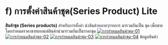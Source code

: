 # f)    การตั้งค่าสินค้าชุด(Series Product) Lite

**สินค้าชุด (Series products)** สำหรับการตั้งค่า นำสินค้าหลายๆรายการ
มารวมกันเป็น ชุด เพื่อขาย โดยกำหนดราคาขายแยกแต่สินค้านำมารวมกันเป็นราคาชุด
[![การกำหนดสินค้าชุด-01](http://www.smlaccount.com/manual/wp-content/uploads/2017/11/การกำหนดสินค้าชุด-01.jpg)](http://www.smlaccount.com/manual/wp-content/uploads/2017/11/การกำหนดสินค้าชุด-01.jpg)
[![การกำหนดสินค้าชุด-02](http://www.smlaccount.com/manual/wp-content/uploads/2017/11/การกำหนดสินค้าชุด-02.jpg)](http://www.smlaccount.com/manual/wp-content/uploads/2017/11/การกำหนดสินค้าชุด-02.jpg)
[![การกำหนดสินค้าชุด-03](http://www.smlaccount.com/manual/wp-content/uploads/2017/11/การกำหนดสินค้าชุด-03.jpg)](http://www.smlaccount.com/manual/wp-content/uploads/2017/11/การกำหนดสินค้าชุด-03.jpg)
[![การกำหนดสินค้าชุด-04](http://www.smlaccount.com/manual/wp-content/uploads/2017/11/การกำหนดสินค้าชุด-04.jpg)](http://www.smlaccount.com/manual/wp-content/uploads/2017/11/การกำหนดสินค้าชุด-04.jpg)   ข้อมูลสินค้า  

